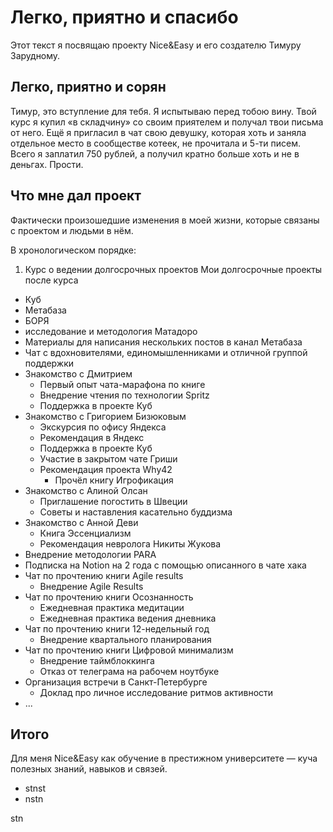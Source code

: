 # Легко, приятно и спасибо

Этот текст я посвящаю проекту Nice&Easy и его создателю Тимуру Зарудному.

## Легко, приятно и сорян

Тимур, это вступление для тебя. Я испытываю перед тобою вину. Твой курс я купил «в складчину» со своим приятелем и получал твои письма от него. Ещё я пригласил в чат свою девушку, которая хоть и заняла отдельное место в сообществе котеек, не прочитала и 5-ти писем. Всего я заплатил 750 рублей, а получил кратно больше хоть и не в деньгах. Прости.

## Что мне дал проект

Фактически произошедшие изменения в моей жизни, которые связаны с проектом и людьми в нём.

В хронологическом порядке:

1. Курс о ведении долгосрочных проектов
    Мои долгосрочные проекты после курса

- Куб
- Метабаза
- БОРЯ
- исследование и методология Матадоро
- Материалы для написания нескольких постов в канал Метабаза
- Чат с вдохновителями, единомышленниками и отличной группой поддержки
- Знакомство с Дмитрием
    - Первый опыт чата-марафона по книге
    - Внедрение чтения по технологии Spritz
    - Поддержка в проекте Куб
- Знакомство с Григорием Бизюковым
    - Экскурсия по офису Яндекса
    - Рекомендация в Яндекс
    - Поддержка в проекте Куб
    - Участие в закрытом чате Гриши
    - Рекомендация проекта Why42
        - Прочёл книгу Игрофикация
- Знакомство с Алиной Олсан
    - Приглашение погостить в Швеции
    - Советы и наставления касательно буддизма
- Знакомство с Анной Деви
    - Книга Эссенциализм
    - Рекомендация невролога Никиты Жукова
- Внедрение методологии PARA
- Подписка на Notion на 2 года с помощью описанного в чате хака
- Чат по прочтению книги Agile results
    - Внедрение Agile Results
- Чат по прочтению книги Осознанность
    - Ежедневная практика медитации
    - Ежедневная практика ведения дневника
- Чат по прочтению книги 12-недельный год
    - Внедрение квартального планирования
- Чат по прочтению книги Цифровой минимализм
    - Внедрение таймблоккинга
    - Отказ от телеграма на рабочем ноутбуке
- Организация встречи в Санкт-Петербурге
    - Доклад про личное исследование ритмов активности
- ...

## Итого

Для меня Nice&Easy как обучение в престижном университете — куча полезных знаний, навыков и связей.

- stnst
- nstn

stn
